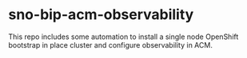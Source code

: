 # sno-bip-acm-observability
This repo includes some automation to install a single node OpenShift bootstrap in place cluster and configure observability in ACM.
